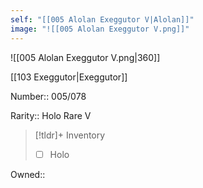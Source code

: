 ```yaml
---
self: "[[005 Alolan Exeggutor V|Alolan]]"
image: "![[005 Alolan Exeggutor V.png]]"
---
```


![[005 Alolan Exeggutor V.png|360]]

[[103 Exeggutor|Exeggutor]]

Number:: 005/078

Rarity:: Holo Rare V

> [!tldr]+ Inventory
> - [ ] Holo

Owned:: 

